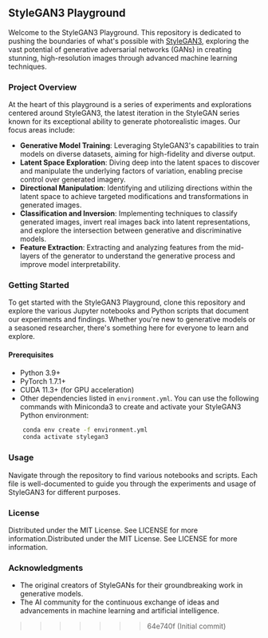 ## StyleGAN3 Playground

Welcome to the StyleGAN3 Playground. This repository is dedicated to pushing the boundaries of what's possible with [StyleGAN3](https://github.com/NVlabs/stylegan3), exploring the vast potential of generative adversarial networks (GANs) in creating stunning, high-resolution images through advanced machine learning techniques.

### Project Overview

At the heart of this playground is a series of experiments and explorations centered around StyleGAN3, the latest iteration in the StyleGAN series known for its exceptional ability to generate photorealistic images. Our focus areas include:

- **Generative Model Training**: Leveraging StyleGAN3's capabilities to train models on diverse datasets, aiming for high-fidelity and diverse output.
- **Latent Space Exploration**: Diving deep into the latent spaces to discover and manipulate the underlying factors of variation, enabling precise control over generated imagery.
- **Directional Manipulation**: Identifying and utilizing directions within the latent space to achieve targeted modifications and transformations in generated images.
- **Classification and Inversion**: Implementing techniques to classify generated images, invert real images back into latent representations, and explore the intersection between generative and discriminative models.
- **Feature Extraction**: Extracting and analyzing features from the mid-layers of the generator to understand the generative process and improve model interpretability.

### Getting Started

To get started with the StyleGAN3 Playground, clone this repository and explore the various Jupyter notebooks and Python scripts that document our experiments and findings. Whether you're new to generative models or a seasoned researcher, there's something here for everyone to learn and explore.

#### Prerequisites

- Python 3.9+
- PyTorch 1.7.1+
- CUDA 11.3+ (for GPU acceleration)
- Other dependencies listed in `environment.yml`. You can use the following commands with Miniconda3 to create and activate your StyleGAN3 Python environment:
```bash
    conda env create -f environment.yml
    conda activate stylegan3
```
### Usage

Navigate through the repository to find various notebooks and scripts. Each file is well-documented to guide you through the experiments and usage of StyleGAN3 for different purposes.


### License

Distributed under the MIT License. See LICENSE for more information.Distributed under the MIT License. See LICENSE for more information.

### Acknowledgments

- The original creators of StyleGANs for their groundbreaking work in generative models.
- The AI community for the continuous exchange of ideas and advancements in machine learning and artificial intelligence.
>>>>>>> 64e740f (Initial commit)
